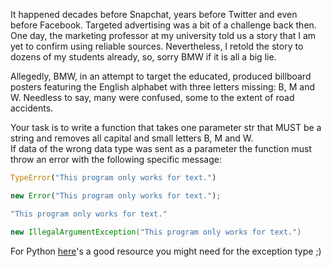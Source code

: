 It happened decades before Snapchat, years before Twitter and even before Facebook. Targeted advertising was a bit of a challenge back then. One day, the marketing professor at my university told us a story that I am yet to confirm using reliable sources. Nevertheless, I retold the story to dozens of my students already, so, sorry BMW if it is all a big lie.

Allegedly, BMW, in an attempt to target the educated, produced billboard posters featuring the English alphabet with three letters missing: B, M and W. Needless to say, many were confused, some to the extent of road accidents.

Your task is to write a function that takes one parameter str that MUST be a string and removes all capital and small letters B, M and W.  
If data of the wrong data type was sent as a parameter the function must throw an error with the following specific message: 

```python
TypeError("This program only works for text.")
```
```javascript
new Error("This program only works for text.");
```
```ruby
"This program only works for text."
```
```groovy
new IllegalArgumentException("This program only works for text.")
```

For Python [here](https://docs.python.org/3/library/exceptions.html)'s a good resource you might need for the exception type ;) 

